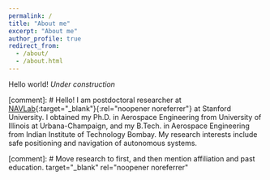 ```yaml
---
permalink: /
title: "About me"
excerpt: "About me"
author_profile: true
redirect_from: 
  - /about/
  - /about.html
---
```


Hello world! <i>Under construction</i>

[comment]: # Hello! I am postdoctoral researcher at [NAVLab](https://navlab.stanford.edu/){:target="_blank"}{:rel="noopener noreferrer"} at Stanford University. I obtained my Ph.D. in Aerospace Engineering from University of Illinois at Urbana-Champaign, and my B.Tech. in Aerospace Engineering from Indian Institute of Technology Bombay. My research interests include safe positioning and navigation of autonomous systems.

[comment]: # Move research to first, and then mention affiliation and past education. target="_blank" rel="noopener noreferrer"